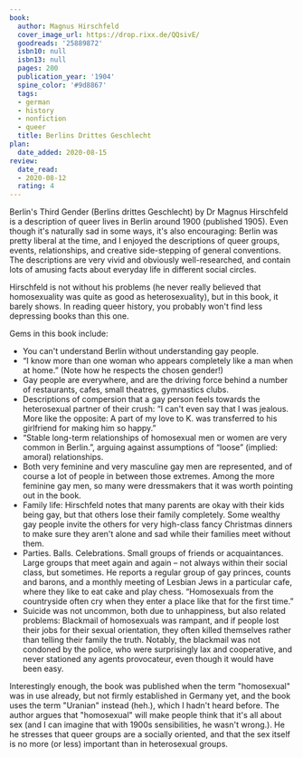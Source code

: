 ```yaml
---
book:
  author: Magnus Hirschfeld
  cover_image_url: https://drop.rixx.de/QQsivE/
  goodreads: '25889872'
  isbn10: null
  isbn13: null
  pages: 200
  publication_year: '1904'
  spine_color: '#9d8867'
  tags:
  - german
  - history
  - nonfiction
  - queer
  title: Berlins Drittes Geschlecht
plan:
  date_added: 2020-08-15
review:
  date_read:
  - 2020-08-12
  rating: 4
---
```


Berlin's Third Gender (Berlins drittes Geschlecht) by Dr Magnus Hirschfeld is a description of queer lives in Berlin
around 1900 (published 1905). Even though it's naturally sad in some ways, it's also encouraging: Berlin was pretty
liberal at the time, and I enjoyed the descriptions of queer groups, events, relationships, and creative side-stepping
of general conventions. The descriptions are very vivid and obviously well-researched, and contain lots of amusing facts
about everyday life in different social circles.

Hirschfeld is not without his problems (he never really believed that homosexuality was quite as good as
heterosexuality), but in this book, it barely shows. In reading queer history, you probably won't find less depressing
books than this one.

Gems in this book include:

- You can't understand Berlin without understanding gay people.
- “I know more than one woman who appears completely like a man when at home.” (Note how he respects the chosen gender!)
- Gay people are everywhere, and are the driving force behind a number of restaurants, cafes, small theatres, gymnastics
  clubs.
- Descriptions of compersion that a gay person feels towards the heterosexual partner of their crush: “I can't even say
  that I was jealous. More like the opposite: A part of my love to K. was transferred to his girlfriend for making him
  so happy.”
- “Stable long-term relationships of homosexual men or women are very common in Berlin.”, arguing against assumptions of
  “loose” (implied: amoral) relationships.
- Both very feminine and very masculine gay men are represented, and of course a lot of people in between those
  extremes. Among the more feminine gay men, so many were dressmakers that it was worth pointing out in the book.
- Family life: Hirschfeld notes that many parents are okay with their kids being gay, but that others lose their family
  completely. Some wealthy gay people invite the others for very high-class fancy Christmas dinners to make sure they
  aren't alone and sad while their families meet without them.
- Parties. Balls. Celebrations. Small groups of friends or acquaintances. Large groups that meet again and again – not always within their social class, but
  sometimes. He reports a regular group of gay princes, counts and barons, and a monthly meeting of Lesbian Jews in a
  particular cafe, where they like to eat cake and play chess. “Homosexuals from the countryside often cry when they
  enter a place like that for the first time.”
- Suicide was not uncommon, both due to unhappiness, but also related problems: Blackmail of homosexuals was rampant,
  and if people lost their jobs for their sexual orientation, they often killed themselves rather than telling their
  family the truth. Notably, the blackmail was not condoned by the police, who were surprisingly lax and cooperative,
  and never stationed any agents provocateur, even though it would have been easy.


Interestingly enough, the book was published when the term "homosexual" was in use already, but not firmly established in
Germany yet, and the book uses the term "Uranian" instead (heh.), which I hadn't heard before. The author argues that
"homosexual" will make people think that it's all about sex (and I can imagine that with 1900s sensibilities, he wasn't
wrong.). He he stresses that queer groups are a socially oriented, and that the sex itself is no more (or less)
important than in heterosexual groups.

